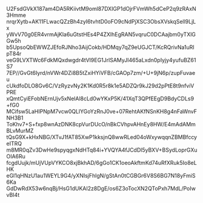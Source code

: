 U2FsdGVkX187am4DA5RKiivtM9oml87DXIGP1dOjrFVmWh5dCeP2q9zRAxN3Hmme
nrqrXytb+AK11FLwacQZzBh4zyI6tvhtD0oFO9cNdPjXSC3ObsXVskqSell9LjLx
yWvV70g0ER4vrmAjKla6uGtstHEs4P4ZXlhEgRAN5vqruC0DCAajbm0yTXlGGw5h
b5UpsoQbEWWZJEfoRJNho3AijCokb/HDMqy7qZ9eUGJCT/KcRQrivNa1uRIpT84r
veG9LVXTWc6FdkMQxdwgdr4tVI9EG1JrlSAMyJI465aLxdn0pIyjy4yufuBZ61S7
7EP//GvGt6Iyrd/nVWr4DZi8B5tZxiHYiVFB/cGAOp7zm/+U+9jN6p/zupFuvaeu
cUkdfoDLO8Gv6C/VzRyzvNy2K1Kd0R5r8k1e5ADZQr9kJ29d2pPtE8t9nfviVPRE
xQmtCyiEFobNErnUjv5xNelAl8cLd0wYKxP5K/41XqT3QPfEEgD9BdyCDLs9+fG0
MCifsw5LaHIPNpM7vcw0QLlYGoYzRnJ0ve+07RehtAKfNSnKH8g4nFaWnvFNH3B1
ToKhv7+S+fxp8wnAzDNK8cpVurDUcO/nBkCVhpvAHnEy8HW/E4mAdAMmBLvMurMZ
tQsG9X+kHxNBG/XTvJ1fAT85XwP1kksjnQ8wwRLed04oWxywqqnZBMBfccyeITRQ
m8MR0qZv3DwHe9spyqgxNdHTq84i+YVQYA4fJCdDl5yBXV+BSydLoprGXuOIA6Ru
fcgdUujk/mUjVUpVYKCO8xjBkhAD/6gGo1CK1oeoAkftmKd74uRfXRuk5Io8eLHK
eGl1qHNzU1au1WEYL9G4/yXNIsjFhlgN/gStAn0tCGBGr6V8S6BG7N18yFmiS6Ka
GdDwRdX53w6nqBj/HsG1dUKAI2z8DgE/os6Z3oTocXN2QToPxh7MdL/PoIwvBI4t
